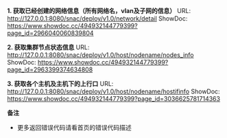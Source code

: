 **1. 获取已经创建的网络信息（所有网络名，vlan及子网的信息）**
URL: http://127.0.0.1:8080/snac/deploy/v1.0/network/detail
ShowDoc: https://www.showdoc.cc/494932144779399?page_id=2966040060839804

**2. 获取集群节点状态信息**
URL: http://127.0.0.1:8080/snac/deploy/v1.0/host/nodename/nodes_info
ShowDoc: https://www.showdoc.cc/494932144779399?page_id=2963399374634808

**3. 获取各个主机及主机下的上行口**
URL: http://127.0.0.1:8080/snac/deploy/v1.0/host/nodename/hostifinfo
ShowDoc: https://www.showdoc.cc/494932144779399?page_id=3036625781714363


 **备注**

- 更多返回错误代码请看首页的错误代码描述

